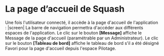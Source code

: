 # La page d’accueil de Squash

Une fois l'utilisateur connecté, il accède à la page d'accueil de l'application :
|screen|
La barre de navigation permettra d'accéder aux différents espaces de l'application.
Le clic sur le bouton **[Message]** affiche le Message de la page d'accueil (paramétrable par un Administrateur).
Le clic sur le bouton **[Tableau de bord]** affiche le tableau de bord s'il a été désigné Favori pour la page d'accueil depuis l'espace Pilotage.

<!--stackedit_data:
eyJoaXN0b3J5IjpbLTY2MTcwOTEwM119
-->
